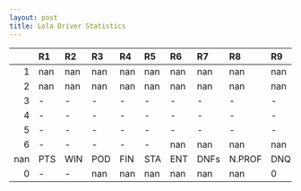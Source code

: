 ```yaml
---
layout: post 
title: Lola Driver Statistics
--- 
```


|     | R1   | R2   | R3   | R4   | R5   | R6   | R7   | R8     | R9   | R10   | R11   | R12   | Points   | Pos   |
|----:|:-----|:-----|:-----|:-----|:-----|:-----|:-----|:-------|:-----|:------|:------|:------|:---------|:------|
|   1 | nan  | nan  | nan  | nan  | nan  | nan  | nan  | nan    | nan  | nan   | nan   | nan   | nan      | nan   |
|   2 | nan  | nan  | nan  | nan  | nan  | nan  | nan  | nan    | nan  | nan   | nan   | nan   | nan      | nan   |
|   3 | -    | -    | -    | -    | -    | -    | -    | -      | -    | -     | -     | -     | 6.0      | 21.0  |
|   4 | -    | -    | -    | -    | -    | -    | -    | -      | -    | -     | -     | -     | 16.0     | 14.0  |
|   5 | -    | -    | -    | -    | -    | -    | -    | -      | -    | -     | -     | -     | 0.0      | 43.0  |
|   6 | -    | -    | -    | -    | -    | nan  | nan  | nan    | nan  | DNQ   | DNQ   | -     | 0.0      | 48.0  |
| nan | PTS  | WIN  | POD  | FIN  | STA  | ENT  | DNFs | N.PROF | DNQ  | %FIN  | PPR   | BST   | CHA      | RNK   |
|   0 | -    | -    | nan  | nan  | nan  | nan  | nan  | nan    | 0    | 0     | 0     | -     | -        | -     |